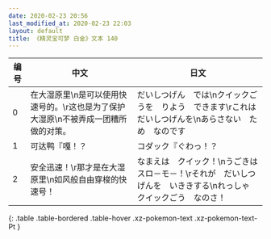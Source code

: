 ```yaml
---
date: 2020-02-23 20:56
last_modified_at: 2020-02-23 22:03
layout: default
title: 《精灵宝可梦 白金》文本 140
---
```

| 编号 | 中文 | 日文 |
| ---- | ---- | ---- |
| 0 | 在大湿原里\n是可以使用快速号的。\r这也是为了保护大湿原\n不被弄成一团糟所做的对策。 | だいしつげん　では\nクイックごうを　りよう　できます\rこれは　だいしつげんを\nあらさない　ため　なのです |
| 1 | 可达鸭『嘎！？ | コダック『ぐわっ！？ |
| 2 | 安全迅速！\r那才是在大湿原里\n如风般自由穿梭的快速号！ | なまえは　クイック！\nうごきは　スロ－モ－！\rそれが　だいしつげんを　いききする\nれっしゃ　クイックごう　なのさ！ |
{: .table .table-bordered .table-hover .xz-pokemon-text .xz-pokemon-text-Pt }